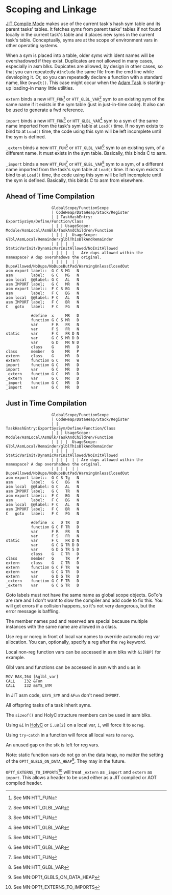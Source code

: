 # Scoping and Linkage

[JIT Compile Mode](./Glossary.md) makes use of the current task's hash sym table and its parent tasks' tables. It fetches syms from parent tasks' tables if not found locally in the current task's table and it places new syms in the current task's table. Conceptually, syms are at the scope of environment vars in other operating systems.

When a sym is placed into a table, older syms with ident names will be overshadowed if they exist.  Duplicates are not allowed in many cases, especially in asm blks. Dupicates are allowed, by design in other cases, so that you can repeatedly `#include` the same file from the cmd line while developing it. Or, so you can repeatedly declare a function with a standard name, like `DrawIt()`. This case might occur when the [Adam Task](./Glossary.md) is starting-up loading-in many little utilities.

`extern` binds a new `HTT_FUN`[^1] or `HTT_GLBL_VAR`[^2] sym to an existing sym of the same name if it exists in the sym table (just in just-in-time code). It also can be used to generate a fwd reference.

`import` binds a new `HTT_FUN`[^1] or `HTT_GLBL_VAR`[^2] sym to a sym of the same name imported from the task's sym table at `Load()` time. If no sym exists to bind to at `Load()` time, the code using this sym will be left incomplete until the sym is defined.

`_extern` binds a new `HTT_FUN`[^1] or `HTT_GLBL_VAR`[^2] sym to an existing sym, of a different name. It must exists in the sym table. Basically, this binds C to asm.

`_import` binds a new `HTT_FUN`[^1] or `HTT_GLBL_VAR`[^2] sym to a sym, of a different name imported from the task's sym table at `Load()` time. If no sym exists to bind to at `Load()` time, the code using this sym will be left incomplete until the sym is defined. Basically, this binds C to asm from elsewhere.


## Ahead of Time Compilation
```
                    GlobalScope/FunctionScope
                    | CodeHeap/DataHeap/Stack/Register
                    | | TaskHashEntry: ExportSysSym/Define/Function/Class
                    | | | UsageScope: Module/AsmLocal/AsmBlk/TaskAndChildren/Function
                    | | | |  UsageScope: Glbl/AsmLocal/Remainder/glblThisBlkAndRemainder
                    | | | |  | StaticVarInit/DynamicVarInitAllowed/NoInitAllowed
                    | | | |  |   Are dups allowed within the namespace? A dup overshadows the original.
                    | | | |  | | DupsAllowed/NoDups/NoDupsButPad/WarningUnlessClosedOut
asm export label::  G C S MG   N
asm        label:   G C   MG   N
asm local  @@label: G C   AL   N
asm IMPORT label;   G C   MR   N
asm export label::  F C S BG   N
asm        label:   F C   BG   N
asm local  @@label: F C   AL   N
asm IMPORT label;   F C   BR   N
C   goto   label:   F C   FG   N

           #define  x     MR   D
           function G C S MR   D
           var      F R   FR   N
           var      F S   FR   N
static     var      F C   FR D N
           var      G C S MR D D
           var      G D   MR N D
           class    G     MR   D
class      member   G     MR   P
extern     class    G     MR   D
extern     function G C   MR   W
import     function G C   MR   D
import     var      G C   MR   D
_extern    function G C   MR   D
_extern    var      G C   MR   D
_import    function G C   MR   D
_import    var      G C   MR   D
```

## Just in Time Compilation
```
                    GlobalScope/FunctionScope
                    | CodeHeap/DataHeap/Stack/Register
                    | | TaskHashEntry:ExportSysSym/Define/Function/Class
                    | | | UsageScope: Module/AsmLocal/AsmBlk/TaskAndChildren/Function
                    | | | |  UsageScope: Glbl/AsmLocal/Remainder/glblThisBlkAndRemainder
                    | | | |  | StaticVarInit/DynamicVarInitAllowed/NoInitAllowed
                    | | | |  | | Are dups allowed within the namespace? A dup overshadows the original.
                    | | | |  | | DupsAllowed/NoDups/NoDupsButPad/WarningUnlessClosedOut
asm export label::  G C S Tg   N
asm        label:   G C   BG   N
asm local  @@label: G C   AL   N
asm IMPORT label;   G C   TR   N
asm export label::  F C   BG   N
asm        label:   F C   BG   N
asm local  @@label: F C   AL   N
asm IMPORT label;   F C   BR   N
C   goto   label:   F C   FG   N

           #define  x   D TR   D
           function G C F TR   D
           var      F R   FR   N
           var      F S   FR   N
static     var      F C   FR D N
           var      G C G TR D D
           var      G D G TR S D
           class    G   C TR   D
class      member   G     TR   P
extern     class    G   C TR   D
extern     function G C F TR   W
extern     var      G C G TR   D
extern     var      G D G TR   D
_extern    function G C F TR   D
_extern    var      G C G TR   D
```

Goto labels must not have the same name as global scope objects. GoTo's are rare and I don't want to slow the compiler and add code to fix this. You will get errors if a collision happens, so it's not very dangerous, but the error message is baffling.

The member names pad and reserved are special because multiple instances with the same name are allowed in a class.

Use reg or noreg in front of local var names to override automatic reg var allocation. You can, optionally, specify a reg after the `reg` keyword.
 
Local non-reg function vars can be accessed in asm blks with `&i[RBP]` for example.

Glbl vars and functions can be accessed in asm with and `&` as in
```holyc
MOV	RAX,I64 [&glbl_var]
CALL	I32 &Fun
CALL	I32 &SYS_SYM
```
In JIT asm code, `&SYS_SYM` and `&Fun` don't need `IMPORT`.

All offspring tasks of a task inherit syms.

The `sizeof()` and HolyC structure members can be used in asm blks.

Using `&i` in [HolyC](./HolyC.md) or `i.u8[2]` on a local var, `i`, will force it to `noreg`.

Using `try`-`catch` in a function will force all local vars to `noreg`.

An unused gap on the stk is left for reg vars.

Note: static function vars do not go on the data heap, no matter the setting of the `OPTf_GLBLS_ON_DATA_HEAP`[^3]. They may in the future.

`OPTf_EXTERNS_TO_IMPORTS`[^4] will treat `_extern` as `_import` and `extern` as `import`. This allows a header to be used either as a JIT compiled or AOT compiled header.

[^1]: See MN:HTT_FUN

[^2]: See MN:HTT_GLBL_VAR

[^3]: See MN:OPTf_GLBLS_ON_DATA_HEAP

[^4]: See MN:OPTf_EXTERNS_TO_IMPORTS
